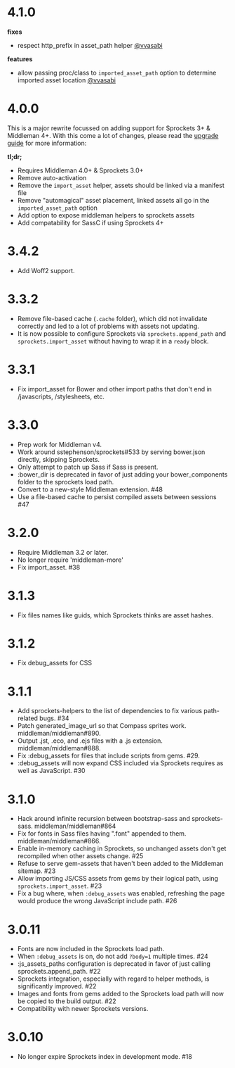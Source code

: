 4.1.0
=====

**fixes**
- respect http_prefix in asset_path helper [@vvasabi](https://github.com/middleman/middleman-sprockets/pull/124)

**features**
- allow passing proc/class to `imported_asset_path` option to determine imported asset location [@vvasabi](https://github.com/middleman/middleman-sprockets/pull/123)


4.0.0
=====

This is a major rewrite focussed on adding support for Sprockets 3+ & Middleman 4+. With this come a lot of changes, please read the [upgrade guide](docs/upgrade-3-to-4.md) for more information:

**tl;dr;**

* Requires Middleman 4.0+ & Sprockets 3.0+
* Remove auto-activation
* Remove the `import_asset` helper, assets should be linked via a manifest file
* Remove "automagical" asset placement, linked assets all go in the `imported_asset_path` option
* Add option to expose middleman helpers to sprockets assets
* Add compatability for SassC if using Sprockets 4+


3.4.2
===

* Add Woff2 support.

3.3.2
===

* Remove file-based cache (`.cache` folder), which did not invalidate correctly and led to a lot of problems with assets not updating.
* It is now possible to configure Sprockets via `sprockets.append_path` and `sprockets.import_asset` without having to wrap it in a `ready` block.

3.3.1
===

* Fix import_asset for Bower and other import paths that don't end in /javascripts, /stylesheets, etc.

3.3.0
===

* Prep work for Middleman v4.
* Work around sstephenson/sprockets#533 by serving bower.json directly, skipping Sprockets.
* Only attempt to patch up Sass if Sass is present.
* :bower_dir is deprecated in favor of just adding your bower_components folder to the sprockets load path.
* Convert to a new-style Middleman extension. #48
* Use a file-based cache to persist compiled assets between sessions #47

3.2.0
===

* Require Middleman 3.2 or later.
* No longer require 'middleman-more'
* Fix import_asset. #38

3.1.3
===

* Fix files names like guids, which Sprockets thinks are asset hashes.

3.1.2
===

* Fix debug_assets for CSS

3.1.1
===

* Add sprockets-helpers to the list of dependencies to fix various path-related bugs. #34
* Patch generated_image_url so that Compass sprites work. middleman/middleman#890.
* Output .jst, .eco, and .ejs files with a .js extension. middleman/middleman#888.
* Fix :debug_assets for files that include scripts from gems. #29.
* :debug_assets will now expand CSS included via Sprockets requires as well as JavaScript. #30

3.1.0
===

* Hack around infinite recursion between bootstrap-sass and sprockets-sass. middleman/middleman#864
* Fix for fonts in Sass files having ".font" appended to them. middleman/middleman#866.
* Enable in-memory caching in Sprockets, so unchanged assets don't get recompiled when other assets change. #25
* Refuse to serve gem-assets that haven't been added to the Middleman sitemap. #23
* Allow importing JS/CSS assets from gems by their logical path, using `sprockets.import_asset`. #23
* Fix a bug where, when `:debug_assets` was enabled, refreshing the page would produce the wrong JavaScript include path. #26

3.0.11
===

* Fonts are now included in the Sprockets load path.
* When `:debug_assets` is on, do not add `?body=1` multiple times. #24
* :js_assets_paths configuration is deprecated in favor of just calling sprockets.append_path. #22
* Sprockets integration, especially with regard to helper methods, is significantly improved. #22
* Images and fonts from gems added to the Sprockets load path will now be copied to the build output. #22
* Compatibility with newer Sprockets versions.

3.0.10
===

* No longer expire Sprockets index in development mode. #18
